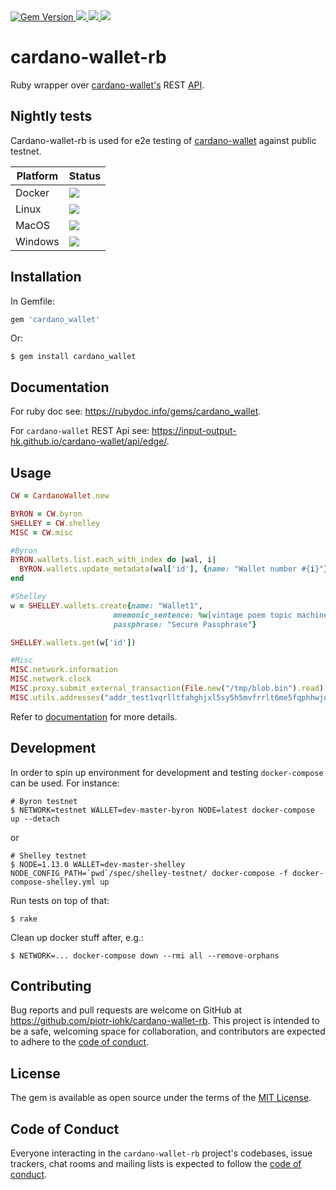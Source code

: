 

<a href="https://badge.fury.io/rb/cardano_wallet">
  <img src="https://badge.fury.io/rb/cardano_wallet.svg" alt="Gem Version">
</a>
<a href="https://github.com/piotr-iohk/cardano-wallet-rb/releases">
  <img src="https://img.shields.io/github/release/piotr-iohk/cardano-wallet-rb.svg" />
</a>
<a href="https://codecov.io/gh/piotr-iohk/cardano-wallet-rb">
  <img src="https://codecov.io/gh/piotr-iohk/cardano-wallet-rb/branch/master/graph/badge.svg?token=OmUMUeyR21" />
</a>
<a href="https://github.com/piotr-iohk/cardano-wallet-rb/actions?query=workflow%3ATests">
  <img src="https://github.com/piotr-iohk/cardano-wallet-rb/workflows/Tests/badge.svg" />
</a>


# cardano-wallet-rb

Ruby wrapper over [cardano-wallet's](https://github.com/input-output-hk/cardano-wallet) REST [API](https://input-output-hk.github.io/cardano-wallet/api/edge/).

## Nightly tests

Cardano-wallet-rb is used for e2e testing of [cardano-wallet](https://github.com/input-output-hk/cardano-wallet) against public testnet.

|Platform|Status  |
|--|--|
|Docker  | <a href="https://github.com/piotr-iohk/cardano-wallet-rb/actions/workflows/nightly-docker.yml?query=workflow%3ANightly"><img src="https://github.com/piotr-iohk/cardano-wallet-rb/workflows/Nightly%20Docker/badge.svg" /></a> |
|Linux  | <a href="https://github.com/piotr-iohk/cardano-wallet-rb/actions/workflows/nightly-linux.yml?query=workflow%3ANightly"><img src="https://github.com/piotr-iohk/cardano-wallet-rb/workflows/Nightly%20Linux/badge.svg" /></a> |
|MacOS  | <a href="https://github.com/piotr-iohk/cardano-wallet-rb/actions/workflows/nightly-macos.yml?query=workflow%3ANightly"><img src="https://github.com/piotr-iohk/cardano-wallet-rb/workflows/Nightly%20MacOS/badge.svg" /></a> |
|Windows  | <a href="https://github.com/piotr-iohk/cardano-wallet-rb/actions/workflows/nightly-windows.yml?query=workflow%3ANightly"><img src="https://github.com/piotr-iohk/cardano-wallet-rb/workflows/Nightly%20Windows/badge.svg" /></a> |


## Installation

In Gemfile:

```ruby
gem 'cardano_wallet'
```

Or:

    $ gem install cardano_wallet

## Documentation

For ruby doc see: https://rubydoc.info/gems/cardano_wallet.

For `cardano-wallet` REST Api see: https://input-output-hk.github.io/cardano-wallet/api/edge/.

## Usage

```ruby
CW = CardanoWallet.new

BYRON = CW.byron
SHELLEY = CW.shelley
MISC = CW.misc

#Byron
BYRON.wallets.list.each_with_index do |wal, i|
  BYRON.wallets.update_metadata(wal['id'], {name: "Wallet number #{i}"})
end

#Shelley
w = SHELLEY.wallets.create{name: "Wallet1",
                       mnemonic_sentence: %w[vintage poem topic machine hazard cement dune glimpse fix brief account badge mass silly business],
                       passphrase: "Secure Passphrase"}

SHELLEY.wallets.get(w['id'])

#Misc
MISC.network.information
MISC.network.clock
MISC.proxy.submit_external_transaction(File.new("/tmp/blob.bin").read)
MISC.utils.addresses("addr_test1vqrlltfahghjxl5sy5h5mvfrrlt6me5fqphhwjqvj5jd88cccqcek")
```

Refer to [documentation](https://rubydoc.info/gems/cardano_wallet) for more details.

## Development

In order to spin up environment for development and testing `docker-compose` can be used. For instance:

    # Byron testnet
    $ NETWORK=testnet WALLET=dev-master-byron NODE=latest docker-compose up --detach

or

    # Shelley testnet
    $ NODE=1.13.0 WALLET=dev-master-shelley NODE_CONFIG_PATH=`pwd`/spec/shelley-testnet/ docker-compose -f docker-compose-shelley.yml up

Run tests on top of that:

    $ rake

Clean up docker stuff after, e.g.:

    $ NETWORK=... docker-compose down --rmi all --remove-orphans

## Contributing

Bug reports and pull requests are welcome on GitHub at https://github.com/piotr-iohk/cardano-wallet-rb. This project is intended to be a safe, welcoming space for collaboration, and contributors are expected to adhere to the [code of conduct](https://github.com/piotr-iohk/cardano-wallet-rb/blob/master/CODE_OF_CONDUCT.md).


## License

The gem is available as open source under the terms of the [MIT License](https://opensource.org/licenses/MIT).

## Code of Conduct

Everyone interacting in the `cardano-wallet-rb` project's codebases, issue trackers, chat rooms and mailing lists is expected to follow the [code of conduct](https://github.com/piotr-iohk/cardano-wallet-rb/blob/master/CODE_OF_CONDUCT.md).
